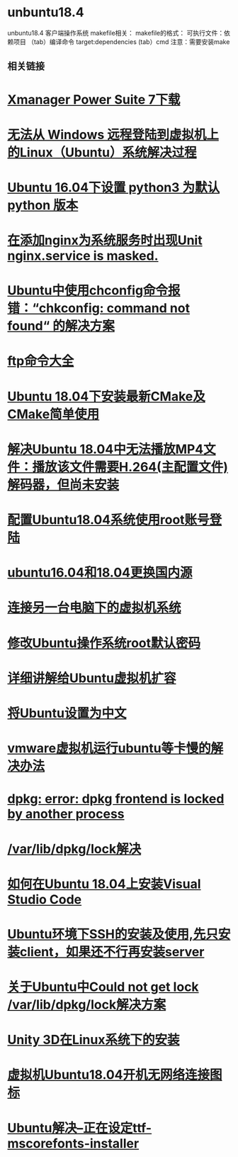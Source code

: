 # unbuntu18.4
unbuntu18.4 客户端操作系统
makefile相关：
makefile的格式：
可执行文件：依赖项目
（tab）编译命令
target:dependencies
  (tab）cmd
  注意：需要安装make

## 相关链接
# <a href="https://www.121xz.com/softdown/90211 ">Xmanager Power Suite 7下载</a>
# <a href="https://blog.csdn.net/a909301740/article/details/81366206">无法从 Windows 远程登陆到虚拟机上的Linux（Ubuntu）系统解决过程</a>
# <a href="https://blog.csdn.net/perfectrobot/article/details/85761936">Ubuntu 16.04下设置 python3 为默认 python 版本</a>
# <a href="https://blog.csdn.net/hl449006540/article/details/80323386">在添加nginx为系统服务时出现Unit nginx.service is masked.</a>
# <a href="https://blog.csdn.net/willingtolove/article/details/107496063">Ubuntu中使用chconfig命令报错：“chkconfig: command not found“ 的解决方案</a>
# <a href="http://imhuchao.com/323.html">ftp命令大全</a>
# <a href="https://blog.csdn.net/weixin_43274923/article/details/84866234">Ubuntu 18.04下安装最新CMake及CMake简单使用</a>
# <a href="http://www.srcmini.com/61155.html">解决Ubuntu 18.04中无法播放MP4文件：播放该文件需要H.264(主配置文件)解码器，但尚未安装</a>
# <a href="https://www.codeleading.com/article/46832357167/">配置Ubuntu18.04系统使用root账号登陆</a>
# <a href="https://blog.csdn.net/u012308586/article/details/102953882">ubuntu16.04和18.04更换国内源</a>
# <a href="https://blog.csdn.net/JENREY/article/details/101363775">连接另一台电脑下的虚拟机系统</a>
# <a href="https://cloud.tencent.com/developer/article/1434564">修改Ubuntu操作系统root默认密码</a>
# <a href="https://blog.csdn.net/kudou1994/article/details/80913059">详细讲解给Ubuntu虚拟机扩容</a>
# <a href="https://blog.csdn.net/fx_yzjy101/article/details/80238014">将Ubuntu设置为中文</a>
# <a href="https://blog.csdn.net/jiangshuanshuan/article/details/95718528?utm_medium=distribute.pc_relevant_bbs_down.none-task-blog-baidujs-1.nonecase&depth_1-utm_source=distribute.pc_relevant_bbs_down.none-task-blog-baidujs-1.nonecase">vmware虚拟机运行ubuntu等卡慢的解决办法</a>
# <a href="https://blog.csdn.net/weixin_43946583/article/details/89382293">dpkg: error: dpkg frontend is locked by another process</a>
# <a href="https://www.jianshu.com/p/6e4f16cf6398">/var/lib/dpkg/lock解决</a>
# <a href="https://www.myfreax.com/how-to-install-visual-studio-code-on-ubuntu-18-04/">如何在Ubuntu 18.04上安装Visual Studio Code</a> 
# <a href="https://blog.csdn.net/netwalk/article/details/12952051">Ubuntu环境下SSH的安装及使用,先只安装client，如果还不行再安装server</a>
# <a href="https://blog.csdn.net/u011596455/article/details/60322568">关于Ubuntu中Could not get lock /var/lib/dpkg/lock解决方案</a>
# <a href="https://blog.csdn.net/weixin_43248785/article/details/103769577">Unity 3D在Linux系统下的安装</a>
# <a href="https://blog.csdn.net/chander1/article/details/111224508">虚拟机Ubuntu18.04开机无网络连接图标</a>
# <a href="https://blog.csdn.net/weixin_44273564/article/details/103579291">Ubuntu解决–正在设定ttf-mscorefonts-installer</a>
